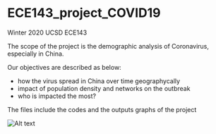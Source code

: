 # ECE143_project_COVID19

Winter 2020 UCSD ECE143

The scope of the project is the demographic analysis of Coronavirus, especially in China. 

Our objectives are described as below: 
- how the virus spread in China over time geographycally
- impact of population density and networks on the outbreak
- who is impacted the most?


The files include the codes and the outputs graphs of the project

![Alt text](https://g.gravizo.com/source/<custom_mark>?<url_source_url_encoded>)
